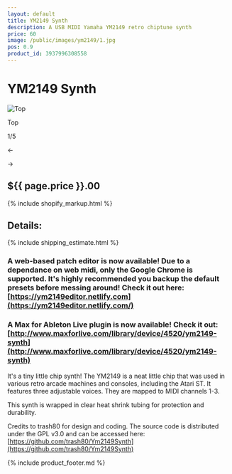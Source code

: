 ```yaml
---
layout: default
title: YM2149 Synth
description: A USB MIDI Yamaha YM2149 retro chiptune synth
price: 60
image: /public/images/ym2149/1.jpg
pos: 0.9
product_id: 3937996308558
---
```

# YM2149 Synth

<div class="gallery">
	<img src="{{ site.baseurl }}public/images/ym2149/1.jpg" alt="Top" id="gallery_image" onclick="cycle(1); return false;">
	<p id="gallery_subtitle">Top</p>
	<p id="gallery_pos_text">1/5</p>
	<div id="gallery_nav">
		<p id="gallery_nav_left" onclick="cycle(0); return false;">←</p>
		<p id="gallery_nav_right" onclick="cycle(1); return false;">→</p>
	</div>
</div>

## ${{ page.price }}.00

{% include shopify_markup.html %}

## Details:

{% include shipping_estimate.html %}

### A web-based patch editor is now available! Due to a dependance on web midi, only the Google Chrome is supported. It's highly recommended you backup the default presets before messing around! Check it out here: [https://ym2149editor.netlify.com](https://ym2149editor.netlify.com/)

### A Max for Ableton Live plugin is now available! Check it out: [http://www.maxforlive.com/library/device/4520/ym2149-synth](http://www.maxforlive.com/library/device/4520/ym2149-synth)

It's a tiny little chip synth! The YM2149 is a neat little chip that was used in various retro arcade machines and consoles, including the Atari ST. It features three adjustable voices. They are mapped to MIDI channels 1-3.

This synth is wrapped in clear heat shrink tubing for protection and durability.

Credits to trash80 for design and coding. The source code is distributed under the GPL v3.0 and can be accessed here: [https://github.com/trash80/Ym2149Synth](https://github.com/trash80/Ym2149Synth)

{% include product_footer.md %}

<script src="{{ site.baseurl }}public/js/ym2149gallery.js"></script>
